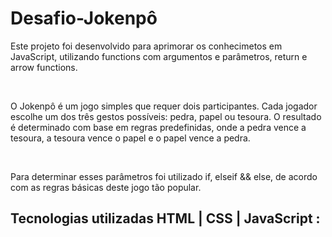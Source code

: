 <h1>Desafio-Jokenpô</h1>
<p>Este projeto foi desenvolvido para aprimorar os conhecimetos em JavaScript, utilizando functions com argumentos e parâmetros, return e arrow functions.</p>
<br>
<p>O Jokenpô é um jogo simples que requer dois participantes. Cada jogador escolhe um dos três gestos possíveis: pedra, papel ou tesoura. O resultado é determinado com base em regras predefinidas, onde a pedra vence a tesoura, a tesoura vence o papel e o papel vence a pedra.</p>
<br>
<p>Para determinar esses parâmetros foi utilizado if, elseif && else, de acordo com as regras básicas deste jogo tão popular.</p>

<h2>Tecnologias utilizadas
HTML | CSS | JavaScript
:</h2>

